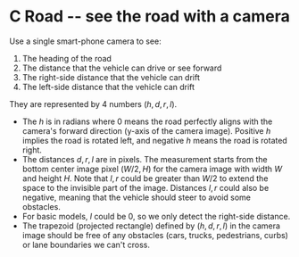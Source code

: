 # C Road -- see the road with a camera

Use a single smart-phone camera to see:
1. The heading of the road
2. The distance that the vehicle can drive or see forward
3. The right-side distance that the vehicle can drift
4. The left-side distance that the vehicle can drift

They are represented by 4 numbers $(h, d, r, l)$.
- The $h$ is in radians where 0 means the road perfectly aligns with the
  camera's forward direction (y-axis of the camera image). Positive $h$ implies
  the road is rotated left, and negative $h$ means the road is rotated right.
- The distances $d, r, l$ are in pixels. The measurement starts from the
  bottom center image pixel $(W / 2, H)$ for the camera image with width $W$ and
  height $H$. Note that $l, r$ could be greater than $W / 2$ to extend the space
  to the invisible part of the image. Distances $l, r$ could also be negative,
  meaning that the vehicle should steer to avoid some obstacles.
- For basic models, $l$ could be 0, so we only detect the right-side distance.
- The trapezoid (projected rectangle) defined by $(h, d, r, l)$ in the camera
  image should be free of any obstacles (cars, trucks, pedestrians, curbs) or
  lane boundaries we can't cross.
